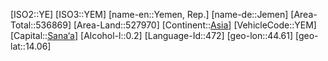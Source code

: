 ﻿---
location: [14.06,44.61]
type: Country
tags:
- geo/Country

SpocWebEntityId: 27059
isDeleted: false
confidential: public

---
[ISO2::YE]
[ISO3::YEM]
[name-en::Yemen, Rep.]
[name-de::Jemen]
[Area-Total::536869]
[Area-Land::527970]
[Continent::[Asia](geo/Continent/Asia.md)]
[VehicleCode::YEM]
[Capital::[Sana‘a](geo/Continent/Asia/Yemen,_Rep/Sana%E2%80%98a.md)]
[Alcohol-l::0.2]
[Language-Id::472]
[geo-lon::44.61]
[geo-lat::14.06]

